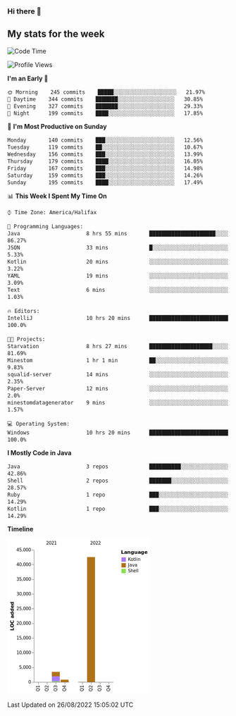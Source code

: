### Hi there 👋

## My stats for the week
<!--START_SECTION:waka-->
![Code Time](http://img.shields.io/badge/Code%20Time-390%20hrs%2055%20mins-blue)

![Profile Views](http://img.shields.io/badge/Profile%20Views-0-blue)

**I'm an Early 🐤** 

```text
🌞 Morning    245 commits    █████░░░░░░░░░░░░░░░░░░░░   21.97% 
🌆 Daytime    344 commits    ███████░░░░░░░░░░░░░░░░░░   30.85% 
🌃 Evening    327 commits    ███████░░░░░░░░░░░░░░░░░░   29.33% 
🌙 Night      199 commits    ████░░░░░░░░░░░░░░░░░░░░░   17.85%

```
📅 **I'm Most Productive on Sunday** 

```text
Monday       140 commits    ███░░░░░░░░░░░░░░░░░░░░░░   12.56% 
Tuesday      119 commits    ██░░░░░░░░░░░░░░░░░░░░░░░   10.67% 
Wednesday    156 commits    ███░░░░░░░░░░░░░░░░░░░░░░   13.99% 
Thursday     179 commits    ████░░░░░░░░░░░░░░░░░░░░░   16.05% 
Friday       167 commits    ███░░░░░░░░░░░░░░░░░░░░░░   14.98% 
Saturday     159 commits    ███░░░░░░░░░░░░░░░░░░░░░░   14.26% 
Sunday       195 commits    ████░░░░░░░░░░░░░░░░░░░░░   17.49%

```


📊 **This Week I Spent My Time On** 

```text
⌚︎ Time Zone: America/Halifax

💬 Programming Languages: 
Java                     8 hrs 55 mins       █████████████████████░░░░   86.27% 
JSON                     33 mins             █░░░░░░░░░░░░░░░░░░░░░░░░   5.33% 
Kotlin                   20 mins             ░░░░░░░░░░░░░░░░░░░░░░░░░   3.22% 
YAML                     19 mins             ░░░░░░░░░░░░░░░░░░░░░░░░░   3.09% 
Text                     6 mins              ░░░░░░░░░░░░░░░░░░░░░░░░░   1.03%

🔥 Editors: 
IntelliJ                 10 hrs 20 mins      █████████████████████████   100.0%

🐱‍💻 Projects: 
Starvation               8 hrs 27 mins       ████████████████████░░░░░   81.69% 
Minestom                 1 hr 1 min          ██░░░░░░░░░░░░░░░░░░░░░░░   9.83% 
squalid-server           14 mins             ░░░░░░░░░░░░░░░░░░░░░░░░░   2.35% 
Paper-Server             12 mins             ░░░░░░░░░░░░░░░░░░░░░░░░░   2.0% 
minestomdatagenerator    9 mins              ░░░░░░░░░░░░░░░░░░░░░░░░░   1.57%

💻 Operating System: 
Windows                  10 hrs 20 mins      █████████████████████████   100.0%

```

**I Mostly Code in Java** 

```text
Java                     3 repos             ██████████░░░░░░░░░░░░░░░   42.86% 
Shell                    2 repos             ███████░░░░░░░░░░░░░░░░░░   28.57% 
Ruby                     1 repo              ███░░░░░░░░░░░░░░░░░░░░░░   14.29% 
Kotlin                   1 repo              ███░░░░░░░░░░░░░░░░░░░░░░   14.29%

```


**Timeline**

![Chart not found](https://raw.githubusercontent.com/lyndseyy/lyndseyy/main/charts/bar_graph.png) 


 Last Updated on 26/08/2022 15:05:02 UTC
<!--END_SECTION:waka-->